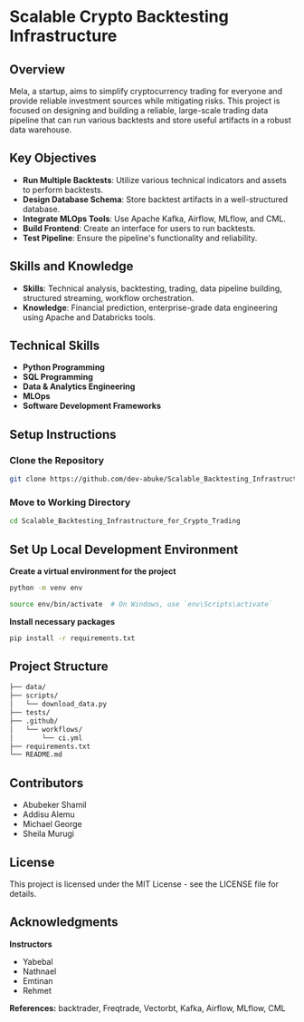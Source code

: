# Scalable Crypto Backtesting Infrastructure

## Overview

Mela, a startup, aims to simplify cryptocurrency trading for everyone and provide reliable investment sources while mitigating risks. This project is focused on designing and building a reliable, large-scale trading data pipeline that can run various backtests and store useful artifacts in a robust data warehouse.

## Key Objectives

- **Run Multiple Backtests**: Utilize various technical indicators and assets to perform backtests.
- **Design Database Schema**: Store backtest artifacts in a well-structured database.
- **Integrate MLOps Tools**: Use Apache Kafka, Airflow, MLflow, and CML.
- **Build Frontend**: Create an interface for users to run backtests.
- **Test Pipeline**: Ensure the pipeline's functionality and reliability.

## Skills and Knowledge

- **Skills**: Technical analysis, backtesting, trading, data pipeline building, structured streaming, workflow orchestration.
- **Knowledge**: Financial prediction, enterprise-grade data engineering using Apache and Databricks tools.

## Technical Skills

- **Python Programming**
- **SQL Programming**
- **Data & Analytics Engineering**
- **MLOps**
- **Software Development Frameworks**

## Setup Instructions

### Clone the Repository

```bash
git clone https://github.com/dev-abuke/Scalable_Backtesting_Infrastructure_for_Crypto_Trading.git
```
### Move to Working Directory

```bash
cd Scalable_Backtesting_Infrastructure_for_Crypto_Trading
```
## Set Up Local Development Environment

**Create a virtual environment for the project**

```bash
python -m venv env
```

```sh
source env/bin/activate  # On Windows, use `env\Scripts\activate`
```

**Install necessary packages**

```bash
pip install -r requirements.txt
```
## Project Structure
```bash
├── data/
├── scripts/
│   └── download_data.py
├── tests/
├── .github/
│   └── workflows/
│       └── ci.yml
├── requirements.txt
└── README.md
```
## Contributors
- Abubeker Shamil
- Addisu Alemu
- Michael George 
- Sheila Murugi

## License
This project is licensed under the MIT License - see the LICENSE file for details.

## Acknowledgments
**Instructors** 
- Yabebal
- Nathnael
- Emtinan
- Rehmet

**References:** 
backtrader, Freqtrade, Vectorbt, Kafka, Airflow, MLflow, CML
